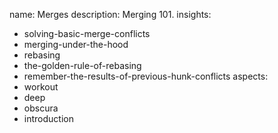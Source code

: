 name: Merges
description: Merging 101.
insights:
  - solving-basic-merge-conflicts
  - merging-under-the-hood
  - rebasing
  - the-golden-rule-of-rebasing
  - remember-the-results-of-previous-hunk-conflicts
aspects:
  - workout
  - deep
  - obscura
  - introduction

